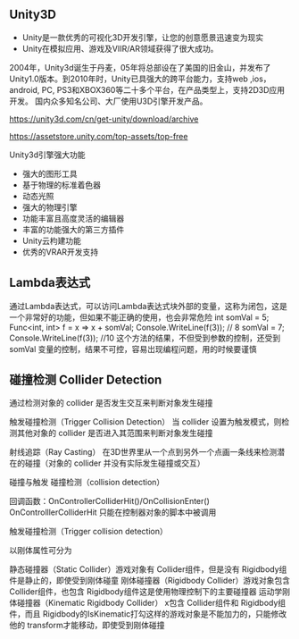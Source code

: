 ## Unity3D
- Unity是一款优秀的可视化3D开发引擎，让您的创意愿景迅速变为现实
- Unity在模拟应用、游戏及ⅦR/AR领域获得了很大成功。

2004年，Unity3d诞生于丹麦，05年将总部设在了美国的旧金山，并发布了 Unity1.0版本。到2010年时，Unity已具强大的跨平台能力，支持web ,ios，android, PC, PS3和XBOX360等二十多个平台，在产品类型上，支持2D3D应用开发。
国内众多知名公司、大厂使用U3D引擎开发产品。

https://unity3d.com/cn/get-unity/download/archive

https://assetstore.unity.com/top-assets/top-free

Unity3d引擎强大功能
- 强大的图形工具
- 基于物理的标准着色器
- 动态光照
- 强大的物理引擎
- 功能丰富且高度灵活的编辑器
- 丰富的功能强大的第三方插件
-  Unity云枃建功能
- 优秀的VRAR开发支持

## Lambda表达式
通过Lambda表达式，可以访问Lambda表达式块外部的变量，这称为闭包，这是一个非常好的功能，但如果不能正确的使用，也会非常危险
int somVal = 5;
    Func<int, int> f = x => x + somVal;
    Console.WriteLine(f(3)); // 8
    somVal = 7;
Console.WriteLine(f(3)); //10
这个方法的结果，不但受到参数的控制，还受到 somVal 变量的控制，结果不可控，容易岀现编程问题，用的时候要谨慎

## 碰撞检测 Collider Detection
通过检测对象的 collider 是否发生交互来判断对象发生碰撞

触发碰撞检测（Trigger Collision Detection）
当 collider 设置为触发模式，则检测其他对象的 collider 是否进入其范围来判断对象发生碰撞

射线追踪（Ray Casting）
在3D世界里从一个点到另外一个点画一条线来检测潜在的碰撞（对象的 collider 并没有实际发生碰撞或交互）

碰撞与触发
碰撞检测（collision detection）

回调函数：OnControllerColliderHit()/OnCollisionEnter()
OnControlllerColliderHit 只能在控制器对象的脚本中被调用

触发碰撞检测（Trigger collision detection）


以刚体属性可分为

静态碰撞器（Static Collider）游戏对象有 Collider组件，但是没有 Rigidbody组件是静止的，即使受到刚体碰童
刚体碰撞器（Rigidbody Collider）游戏对象包含 Collider组件，也包含 Rigidbody组件这是使用物理控制下的主要碰撞器
运动学刚体碰撞器（Kinematic Rigidbody Collider）
x包含 Collider组件和 Rigidbody组件，而且 Rigidbody的IsKinematic打勾这样的游戏对象是不能加力的，只能修改他的 transform才能移动，即使受到刚体碰撞

## 
